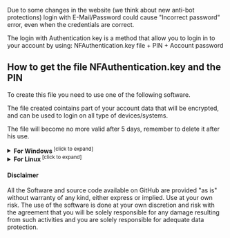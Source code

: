 Due to some changes in the website (we think about new anti-bot protections)
login with E-Mail/Password could cause "Incorrect password" error, even when the credentials are correct.

The login with Authentication key is a method that allow you to login in to your account by using:
NFAuthentication.key file + PIN + Account password

## How to get the file NFAuthentication.key and the PIN

To create this file you need to use one of the following software.

The file created cointains part of your account data that will be encrypted, and can be used to login on all type of devices/systems.

The file will become no more valid after 5 days, remember to delete it after his use.

<details>
<summary><b>For Windows</b><sup> [click to expand]</sup></summary>
<p>
PREREQUISITE: Chrome browser installed

[Download NFAuthentication key software]

INSTRUCTIONS: Download the zip and extract the folder, then run the executable and follow the istructions on screen.
</p>
</details>

<details>
<summary><b>For Linux</b><sup> [click to expand]</sup></summary>
<p>
Not available yet - need developer

For those who want to help me and other users and if you have experience in development
in my repository there is the source code, it can be used to make a porting of the software to others operative systems.

Some rules:
- The source code have to be public and with GPL-3.0-only License or similar
- Have to respect the same protection system and same/similar instructions
- No third-party libraries (some exceptions could be discussed)
- Better if a single execution file, otherwise less files possible

For other information contact me.
</p>
</details>

#### Disclaimer
All the Software and source code available on GitHub are provided "as is" without warranty of any kind, either express or implied. Use at your own risk. The use of the software is done at your own discretion and risk with the agreement that you will be solely responsible for any damage resulting from such activities and you are solely responsible for adequate data protection.
